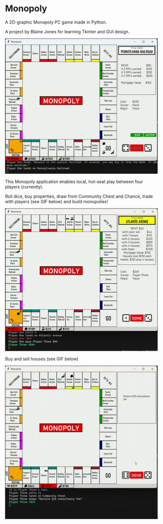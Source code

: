# Monopoly
A 2D-graphic Monopoly PC game made in Python. 

A project by Blaine Jones for learning Tkinter and GUI design.

<img src="monopoly_gameplay.gif" alt="GIF of Monopoly gameplay" width="500"/>

This Monopoly application enables local, hot-seat play between four players (currently). 

Roll dice, buy properties, draw from Community Chest and Chance, trade with players (see GIF below) and build monopolies!

<img src="monopoly_trading.gif" alt="GIF of two Monopoly players trading properties" width="500"/>

Buy and sell houses (see GIF below)

<img src="monopoly_buying_houses.gif" alt="GIF of two Monopoly players buying houses" width="500"/>

